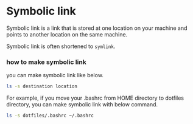 # Symbolic link

Symbolic link is a link that is stored at one location on your machine and points to another location on the same machine.

Symbolic link is often shortened to `symlink`.

### how to make symbolic link

you can make symbolic link like below.

```bash
ls -s destination location
```

For example, if you move your .bashrc from HOME directory to dotfiles directory, you can make symbolic link with below command.

```bash
ls -s dotfiles/.bashrc ~/.bashrc
```

